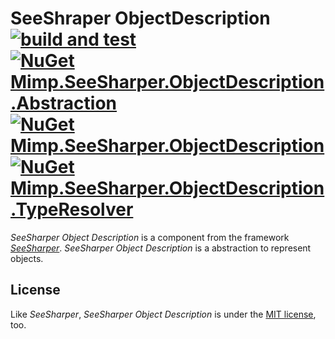 # SeeShraper ObjectDescription [![build and test](https://img.shields.io/github/workflow/status/DavenaHack/SeeSharper.ObjectDescription/build%20and%20test?label=build%20and%20test&logo=github)](https://github.com/DavenaHack/SeeSharper.ObjectDescription/actions/workflows/BuildAndTest.yml) [![NuGet Mimp.SeeSharper.ObjectDescription.Abstraction](https://img.shields.io/nuget/v/Mimp.SeeSharper.ObjectDescription.Abstraction?label=Mimp.SeeSharper.ObjectDescription.Abstraction&logo=nuget)](https://www.nuget.org/packages/Mimp.SeeSharper.ObjectDescription.Abstraction/) [![NuGet Mimp.SeeSharper.ObjectDescription](https://img.shields.io/nuget/v/Mimp.SeeSharper.ObjectDescription?label=Mimp.SeeSharper.ObjectDescription&logo=nuget)](https://www.nuget.org/packages/Mimp.SeeSharper.ObjectDescription/) [![NuGet Mimp.SeeSharper.ObjectDescription.TypeResolver](https://img.shields.io/nuget/v/Mimp.SeeSharper.ObjectDescription.Extensions.Configuration?label=Mimp.SeeSharper.ObjectDescription.Extensions.Configuration&logo=nuget)](https://www.nuget.org/packages/Mimp.SeeSharper.ObjectDescription.Extensions.Configuration/)

*SeeSharper Object Description* is a component from the framework *[SeeSharper](https://github.com/DavenaHack/SeeSharper)*. *SeeSharper Object Description* is a abstraction to represent objects.


## License
Like *SeeSharper*, *SeeSharper Object Description* is under the [MIT license](https://github.com/DavenaHack/SeeSharper.ObjectDescription/blob/master/LICENSE), too.
